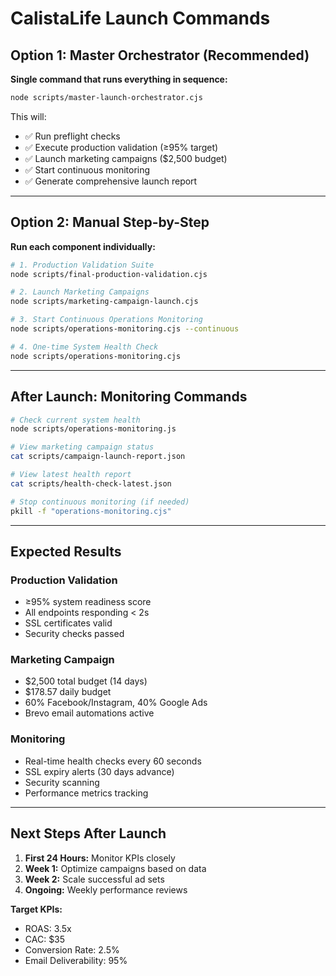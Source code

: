 # CalistaLife Launch Commands

## Option 1: Master Orchestrator (Recommended)
**Single command that runs everything in sequence:**

```bash
node scripts/master-launch-orchestrator.cjs
```

This will:
- ✅ Run preflight checks
- ✅ Execute production validation (≥95% target)
- ✅ Launch marketing campaigns ($2,500 budget)
- ✅ Start continuous monitoring
- ✅ Generate comprehensive launch report

---

## Option 2: Manual Step-by-Step
**Run each component individually:**

```bash
# 1. Production Validation Suite
node scripts/final-production-validation.cjs

# 2. Launch Marketing Campaigns  
node scripts/marketing-campaign-launch.cjs

# 3. Start Continuous Operations Monitoring
node scripts/operations-monitoring.cjs --continuous

# 4. One-time System Health Check
node scripts/operations-monitoring.cjs
```

---

## After Launch: Monitoring Commands

```bash
# Check current system health
node scripts/operations-monitoring.js

# View marketing campaign status
cat scripts/campaign-launch-report.json

# View latest health report
cat scripts/health-check-latest.json

# Stop continuous monitoring (if needed)
pkill -f "operations-monitoring.cjs"
```

---

## Expected Results

### Production Validation
- ≥95% system readiness score
- All endpoints responding < 2s
- SSL certificates valid
- Security checks passed

### Marketing Campaign
- $2,500 total budget (14 days)
- $178.57 daily budget
- 60% Facebook/Instagram, 40% Google Ads
- Brevo email automations active

### Monitoring
- Real-time health checks every 60 seconds
- SSL expiry alerts (30 days advance)
- Security scanning
- Performance metrics tracking

---

## Next Steps After Launch

1. **First 24 Hours:** Monitor KPIs closely
2. **Week 1:** Optimize campaigns based on data
3. **Week 2:** Scale successful ad sets
4. **Ongoing:** Weekly performance reviews

**Target KPIs:**
- ROAS: 3.5x
- CAC: $35
- Conversion Rate: 2.5%
- Email Deliverability: 95%